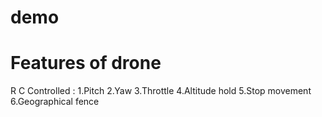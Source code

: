 # demo
# Features of drone
R C Controlled : 
1.Pitch 
2.Yaw
3.Throttle
4.Altitude hold
5.Stop movement
6.Geographical fence
